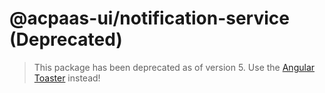 # @acpaas-ui/notification-service (Deprecated)

> This package has been deprecated as of version 5. Use the [Angular Toaster](https://www.npmjs.com/package/ngx-toastr) instead!
